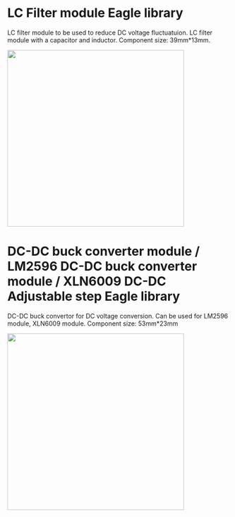 # LC Filter module Eagle library
LC filter module to be used to reduce DC voltage fluctuatuion. 
LC filter module with a capacitor and inductor. 
Component size: 39mm*13mm.

<img src="https://alexnld.com/wp-content/uploads/2016/02/486a6535-bc4a-5d52-c4d3-a2e547691d15-500x500.jpg" width="400"
         height="400">

# DC-DC buck converter module / LM2596 DC-DC buck converter module / XLN6009 DC-DC Adjustable step Eagle library
DC-DC buck convertor for DC voltage conversion.
Can be used for LM2596 module, XLN6009 module.
Component size: 53mm*23mm

<img src="https://cdn-media.itead.cc/media/catalog/product/cache/1/image/9df78eab33525d08d6e5fb8d27136e95/i/m/im130731002_8.jpg" width="400"
         height="400">
